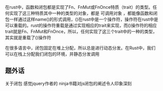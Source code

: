 在rust中，函数和闭包都是实现了Fn、FnMut或FnOnce特质（trait）的类型。任何实现了这三种特质其中一种的类型的对象，都是 可调用对象 ，都能像函数和闭包一样通过这样name()的形式调用，()在rust中是一个操作符，操作符在rust中是可以重载的。rust的操作符重载是通过实现相应的trait来实现，而()操作符的相应trait就是Fn、FnMut和FnOnce，所以，任何实现了这三个trait中的一种的类型，其实就是重载了()操作符


在很多语言中，闭包固定在堆上分配，所以总是进行动态分发。在Rust中，我们可以在栈上分配我们闭包的环境，并静态分发调用

## 题外话
关于闭包 感觉jquery作者的 ninja书籍对js闭包的阐述令人印象深刻